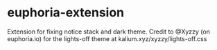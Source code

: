 # euphoria-extension
Extension for fixing notice stack and dark theme. Credit to @Xyzzy (on euphoria.io) for the lights-off theme at kalium.xyz/xyzzy/lights-off.css
